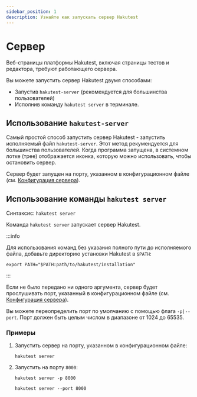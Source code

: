 ```yaml
---
sidebar_position: 1
description: Узнайте как запускать сервер Hakutest
---
```


# Сервер

Веб-страницы платформы Hakutest, включая страницы тестов и редактора, требуют работающего сервера.

Вы можете запустить сервер Hakutest двумя способами:

-   Запустив `hakutest-server` (рекомендуется для большинства пользователей)
-   Исполнив команду `hakutest server` в терминале.

## Использование `hakutest-server`

Самый простой способ запустить сервер Hakutest - запустить исполняемый файл `hakutest-server`. Этот метод рекумендуется для большинства пользователей. Когда программа запущена, в системном лотке (трее) отображается иконка, которую можно использовать, чтобы остановить сервер.

Сервер будет запущен на порту, указанном в конфигурационном файле (см. [Конфигурация сервера](/docs/configuration/server#port)).

## Использование команды `hakutest server`

Синтаксис: `hakutest server`

Команда `hakutest server` запускает сервер Hakutest.

:::info

Для использования команд без указания полного пути до исполняемого файла, добавьте директорию установки Hakutest в `$PATH`:

```shell
export PATH="$PATH:path/to/hakutest/installation"
```

:::

Если не было передано ни одного аргумента, сервер будет прослушивать порт, указанный в конфигурационном файле (см. [Конфигурация сервера](/docs/configuration/server#port)).

Вы можете переопределить порт по умолчанию с помощью флага `-p|--port`. Порт должен быть целым числом в диапазоне от 1024 до 65535.

### Примеры

1.  Запустить сервер на порту, указанном в конфигурационном файле:

    ```shell
    hakutest server
    ```

2.  Запустить на порту `8000`:

    ```shell
    hakutest server -p 8000
    ```

    ```shell
    hakutest server --port 8000
    ```
